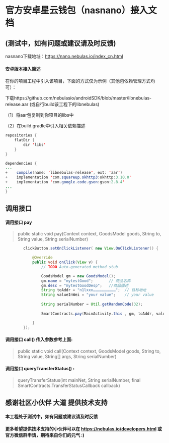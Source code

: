 # 官方安卓星云钱包（nasnano）接入文档
## (测试中，如有问题或建议请及时反馈)

nasnano下载地址：https://nano.nebulas.io/index_cn.html

#### 安卓版本接入简述
在你的项目工程中引入该项目，下面的方式仅为示例（其他包依赖管理方式均可）：

下载https://github.com/nebulasio/androidSDK/blob/master/libnebulas-release.aar  (或自行build该工程下的libnebulas)

（1）将aar包复制到你项目的libs中

（2）在build.gradle中引入相关依赖描述

```java
repositories {
    flatDir {
        dir 'libs'
    }
}
```

```java
dependencies {
...
+    compile(name: 'libnebulas-release', ext: 'aar')
+    implementation 'com.squareup.okhttp3:okhttp:3.10.0'
+    implementation 'com.google.code.gson:gson:2.8.4'
...
}
```

## 调用接口
#### 调用接口 pay

>    public static void pay(Context context, GoodsModel goods, String to, String value, String serialNumber) 



```java
        clickButton.setOnClickListener( new View.OnClickListener() {

            @Override
            public void onClick(View v) {
                // TODO Auto-generated method stub

                GoodsModel gm = new GoodsModel();
                gm.name = "mytestGood";       // 商品名称
                gm.desc = "mytestGoodDesp";   //商品描述
                String toAddr = "n1lxxx…………………………";  // 目标地址
                String valueInWei = "your value";    // your value
                
                String serialNumber = Util.getRandomCode(32);
                
                SmartContracts.pay(MainActivity.this , gm, toAddr, valueInWei, serialNumber);

            }
        });
```

#### 调用接口 call() 传入参数参考上面:
    
   
>    public static void call(Context context, GoodsModel goods, String to, String value, String[] args, String serialNumber) 


#### 调用接口 queryTransferStatus() :    

>    queryTransferStatus(int mainNet, String serialNumber, final SmartContracts.TransferStatusCallback callback) 




## 感谢社区小伙伴 大道 提供技术支持

#### 本工程处于测试中，如有问题或建议请及时反馈
#### 更多希望提供技术支持的小伙伴可以在 https://nebulas.io/developers.html 或官方微信群申请，期待来自你们的元气 :)



